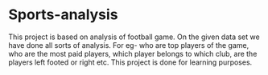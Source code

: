 # Sports-analysis
This project is based on analysis of football game. On the given data set we have done all sorts of analysis. For eg- who are top players of the game, who are the most paid players,
which player belongs to which club, are the players left footed or right etc.
This project is done for learning purposes.
